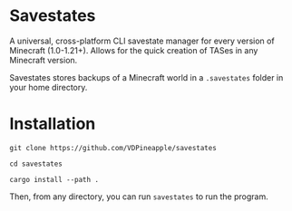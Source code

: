 # Savestates
A universal, cross-platform CLI savestate manager for every version of Minecraft (1.0-1.21+). Allows for the quick creation of TASes in any Minecraft version.

Savestates stores backups of a Minecraft world in a `.savestates` folder in your home directory.

# Installation
```git clone https://github.com/VDPineapple/savestates```

```cd savestates```

```cargo install --path .```

Then, from any directory, you can run
```savestates```
to run the program.
